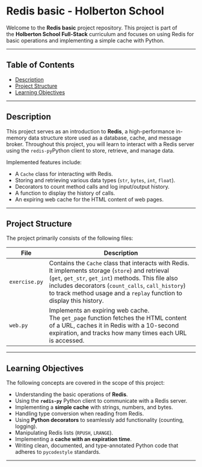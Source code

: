 # Redis basic - Holberton School

Welcome to the **Redis basic** project repository. This project is part of the **Holberton School Full-Stack** curriculum and focuses on using Redis for basic operations and implementing a simple cache with Python.

---

## Table of Contents

- [Description](#description)
- [Project Structure](#project-structure)
- [Learning Objectives](#learning-objectives)

---

## Description

This project serves as an introduction to **Redis**, a high-performance in-memory data structure store used as a database, cache, and message broker. Throughout this project, you will learn to interact with a Redis server using the `redis-py`Python client to store, retrieve, and manage data.

Implemented features include:

- A `Cache` class for interacting with Redis.
- Storing and retrieving various data types (`str`, `bytes`, `int`, `float`).
- Decorators to count method calls and log input/output history.
- A function to display the history of calls.
- An expiring web cache for the HTML content of web pages.

---

## Project Structure

The project primarily consists of the following files:

|File|Description|
|---|---|
|`exercise.py`|Contains the `Cache` class that interacts with Redis. It implements storage (`store`) and retrieval (`get`, `get_str`, `get_int`) methods. This file also includes decorators (`count_calls`, `call_history`) to track method usage and a `replay` function to display this history.|
|`web.py`|Implements an expiring web cache. The `get_page` function fetches the HTML content of a URL, caches it in Redis with a 10-second expiration, and tracks how many times each URL is accessed.|

---

## Learning Objectives

The following concepts are covered in the scope of this project:

- Understanding the basic operations of **Redis**.
- Using the **`redis-py`** Python client to communicate with a Redis server.
- Implementing a **simple cache** with strings, numbers, and bytes.
- Handling type conversion when reading from Redis.
- Using **Python decorators** to seamlessly add functionality (counting, logging).
- Manipulating Redis lists (`RPUSH`, `LRANGE`).
- Implementing a **cache with an expiration time**.
- Writing clean, documented, and type-annotated Python code that adheres to `pycodestyle` standards.

---
